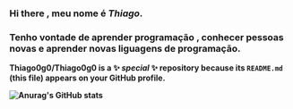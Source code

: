 ### Hi there , meu nome é  <b>_Thiago_. ###
  ###  Tenho vontade de aprender programação ,  conhecer  pessoas novas e  aprender  novas liguagens de programação. ###
**Thiago0g0/Thiago0g0** is a ✨ _special_ ✨ repository because its `README.md` (this file) appears on your GitHub profile.

  ![Anurag's GitHub stats](https://github.com/Thiago0g0/api?username=Thiago0g0&count_private=true)
